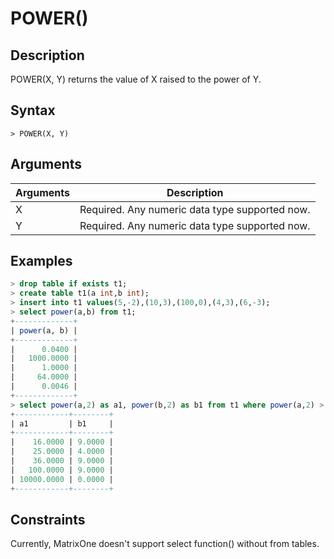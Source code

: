 # **POWER()**

## **Description**

POWER(X, Y) returns the value of X raised to the power of Y.



## **Syntax**

```
> POWER(X, Y)
```
## **Arguments**
|  Arguments   | Description  |
|  ----  | ----  |
| X | Required. Any numeric data type supported now. |
| Y | Required. Any numeric data type supported now. |


## **Examples**

```sql
> drop table if exists t1;
> create table t1(a int,b int);
> insert into t1 values(5,-2),(10,3),(100,0),(4,3),(6,-3);
> select power(a,b) from t1;
+-------------+
| power(a, b) |
+-------------+
|      0.0400 |
|   1000.0000 |
|      1.0000 |
|     64.0000 |
|      0.0046 |
+-------------+
> select power(a,2) as a1, power(b,2) as b1 from t1 where power(a,2) > power(b,2) order by a1 asc;
+------------+--------+
| a1         | b1     |
+------------+--------+
|    16.0000 | 9.0000 |
|    25.0000 | 4.0000 |
|    36.0000 | 9.0000 |
|   100.0000 | 9.0000 |
| 10000.0000 | 0.0000 |
+------------+--------+
```

## Constraints
Currently, MatrixOne doesn't support select function() without from tables.
